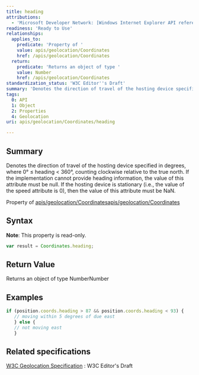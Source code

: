 ```yaml
---
title: heading
attributions:
  - 'Microsoft Developer Network: [Windows Internet Explorer API reference Article](http://msdn.microsoft.com/en-us/library/ie/hh828809%28v=vs.85%29.aspx)'
readiness: 'Ready to Use'
relationships:
  applies_to:
    predicate: 'Property of '
    value: apis/geolocation/Coordinates
    href: /apis/geolocation/Coordinates
  return:
    predicate: 'Returns an object of type '
    value: Number
    href: /apis/geolocation/Coordinates
standardization_status: 'W3C Editor''s Draft'
summary: 'Denotes the direction of travel of the hosting device specified in degrees, where 0° ≤ heading &lt; 360°, counting clockwise relative to the true north. If the implementation cannot provide heading information, the value of this attribute must be null. If the hosting device is stationary (i.e., the value of the speed attribute is 0), then the value of this attribute must be NaN.'
tags:
  0: API
  1: Object
  2: Properties
  4: Geolocation
uri: apis/geolocation/Coordinates/heading

---
```

## <span>Summary</span>

Denotes the direction of travel of the hosting device specified in degrees, where 0° ≤ heading &lt; 360°, counting clockwise relative to the true north. If the implementation cannot provide heading information, the value of this attribute must be null. If the hosting device is stationary (i.e., the value of the speed attribute is 0), then the value of this attribute must be NaN.

Property of [apis/geolocation/Coordinates](/apis/geolocation/Coordinates)[apis/geolocation/Coordinates](/apis/geolocation/Coordinates)

## <span>Syntax</span>

**Note**: This property is read-only.

``` js
var result = Coordinates.heading;
```

## <span>Return Value</span>

Returns an object of type NumberNumber

## <span>Examples</span>

``` js
if (position.coords.heading > 87 && position.coords.heading < 93) {
   // moving within 5 degrees of due east
   } else {
   // not moving east
   }
```

## <span>Related specifications</span>

[W3C Geolocation Specification](http://dev.w3.org/geo/api/spec-source.html)
:   W3C Editor's Draft
